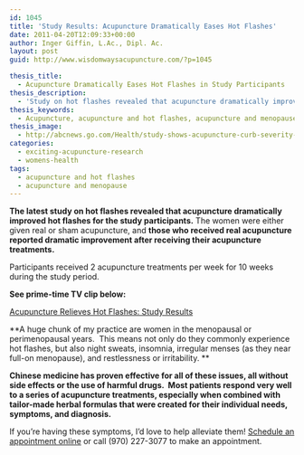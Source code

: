 ```yaml
---
id: 1045
title: 'Study Results: Acupuncture Dramatically Eases Hot Flashes'
date: 2011-04-20T12:09:33+00:00
author: Inger Giffin, L.Ac., Dipl. Ac.
layout: post
guid: http://www.wisdomwaysacupuncture.com/?p=1045

thesis_title:
  - Acupuncture Dramatically Eases Hot Flashes in Study Participants
thesis_description:
  - 'Study on hot flashes revealed that acupuncture dramatically improved hot flashes for the study participants.  '
thesis_keywords:
  - Acupuncture, acupuncture and hot flashes, acupuncture and menopause, fort collins acupuncture
thesis_image:
  - http://abcnews.go.com/Health/study-shows-acupuncture-curb-severity-hot-flashes-menopause/story?id=13075594
categories:
  - exciting-acupuncture-research
  - womens-health
tags:
  - acupuncture and hot flashes
  - acupuncture and menopause
---
```

**The latest study on hot flashes revealed that acupuncture dramatically improved hot flashes for the study participants.** The women were either given real or sham acupuncture, and **those who received real acupuncture reported dramatic improvement after receiving their acupuncture treatments.**

Participants received 2 acupuncture treatments per week for 10 weeks during the study period.

**See prime-time TV clip below:**

[Acupuncture Relieves Hot Flashes: Study Results](http://abcnews.go.com/Health/study-shows-acupuncture-curb-severity-hot-flashes-menopause/story?id=13075594)

**A huge chunk of my practice are women in the menopausal or perimenopausal years.  This means not only do they commonly experience hot flashes, but also night sweats, insomnia, irregular menses (as they near full-on menopause), and restlessness or irritability. ** 

**Chinese medicine has proven effective for all of these issues, all without side effects or the use of harmful drugs.  Most patients respond very well to a series of acupuncture treatments, especially when combined with tailor-made herbal formulas that were created for their individual needs, symptoms, and diagnosis.**

If you&#8217;re having these symptoms, I&#8217;d love to help alleviate them! [Schedule an appointment online](http://www.wisdomwaysacupuncture.com/acupuncture-appointment-scheduling/) or call (970) 227-3077 to make an appointment.